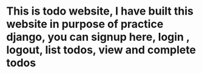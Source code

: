 # This is todo website, I have built this website in purpose of practice django, you can signup here, login , logout, list todos, view and complete todos
